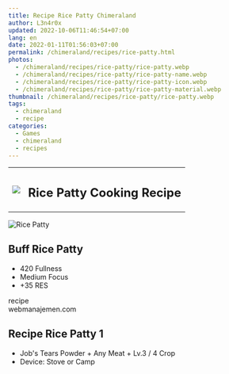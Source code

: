 ```yaml
---
title: Recipe Rice Patty Chimeraland
author: L3n4r0x
updated: 2022-10-06T11:46:54+07:00
lang: en
date: 2022-01-11T01:56:03+07:00
permalink: /chimeraland/recipes/rice-patty.html
photos:
  - /chimeraland/recipes/rice-patty/rice-patty.webp
  - /chimeraland/recipes/rice-patty/rice-patty-name.webp
  - /chimeraland/recipes/rice-patty/rice-patty-icon.webp
  - /chimeraland/recipes/rice-patty/rice-patty-material.webp
thumbnail: /chimeraland/recipes/rice-patty/rice-patty.webp
tags:
  - chimeraland
  - recipe
categories:
  - Games
  - chimeraland
  - recipes
---
```


<section id="bootstrap-wrapper">
  <link
    rel="stylesheet"
    href="https://rawcdn.githack.com/dimaslanjaka/Web-Manajemen/0c3b5aa1813bd4abcd2c11bf3e37928b15c28664/css/bootstrap-5-3-0-alpha3-wrapper.css"
  />
  <div class="row mb-2">
    <div class="col-md-12 mb-2">
      <table class="table" id="post-info">
        <tbody>
          <tr>
            <td>
              <img
                class="d-inline-block me-2"
                src="/chimeraland/recipes/rice-patty/rice-patty-icon.webp"
                width="auto"
                height="auto"
              />
            </td>
            <td><h1 class="fs-5">Rice Patty Cooking Recipe</h1></td>
          </tr>
        </tbody>
      </table>
    </div>
  </div>
  <div class="card mb-2 bg-dark text-light">
    <div class="row g-0">
      <div class="col-sm-4 position-relative mb-2">
        <img
          src="/chimeraland/recipes/rice-patty/rice-patty-material.webp"
          class="card-img fit-cover w-100 h-100"
          alt="Rice Patty"
          data-fancybox="true"
        />
      </div>
      <div class="col-sm-8 mb-2">
        <div class="card-body">
          <h2 class="card-title fs-5">Buff Rice Patty</h2>
          <div class="card-text">
            <ul>
              <li>420 Fullness</li>
              <li>Medium Focus</li>
              <li>+35 RES</li>
            </ul>
          </div>
          <span class="badge rounded-pill bg-dark text-white">recipe</span>
        </div>
        <div class="card-footer text-end text-muted">webmanajemen.com</div>
      </div>
    </div>
  </div>
  <div class="row mb-2">
    <div class="col-12 col-lg-6 recipe-item mb-2">
      <div class="card">
        <div class="card-body">
          <h2 class="card-title fs-5">Recipe Rice Patty 1</h2>
          <div class="card-text">
            <ul>
              <li>
                Job&#x27;s Tears Powder<span> + </span>Any Meat<span> + </span
                >Lv.3<span> / </span>4 Crop
              </li>
              <li>Device: Stove or Camp</li>
            </ul>
          </div>
        </div>
      </div>
    </div>
  </div>
</section>